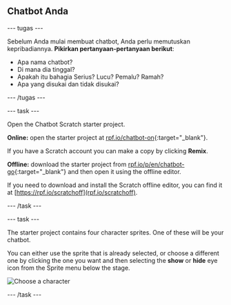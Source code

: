 ## Chatbot Anda

\--- tugas \---

Sebelum Anda mulai membuat chatbot, Anda perlu memutuskan kepribadiannya. **Pikirkan pertanyaan-pertanyaan berikut**:

+ Apa nama chatbot?
+ Di mana dia tinggal?
+ Apakah itu bahagia Serius? Lucu? Pemalu? Ramah?
+ Apa yang disukai dan tidak disukai?

\--- /tugas \---

\--- task \---

Open the Chatbot Scratch starter project.

**Online:** open the starter project at [rpf.io/chatbot-on](http://rpf.io/chatbot-on){:target="_blank"}.

If you have a Scratch account you can make a copy by clicking **Remix**.

**Offline:** download the starter project from [rpf.io/p/en/chatbot-go](http://rpf.io/p/en/chatbot-go){:target="_blank"} and then open it using the offline editor.

If you need to download and install the Scratch offline editor, you can find it at [https://rpf.io/scratchoff](rpf.io/scratchoff).

\--- /task \---

\--- task \---

The starter project contains four character sprites. One of these will be your chatbot.

You can either use the sprite that is already selected, or choose a different one by clicking the one you want and then selecting the **show** or **hide** eye icon from the Sprite menu below the stage.

![Choose a character](images/chatbot-characters.png)

\--- /task \---